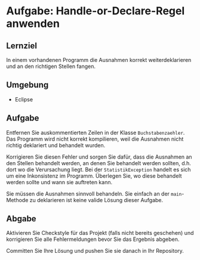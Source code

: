 # Aufgabe: Handle-or-Declare-Regel anwenden

## Lernziel

In einem vorhandenen Programm die Ausnahmen korrekt weiterdeklarieren und an den richtigen Stellen fangen.


## Umgebung

  * Eclipse


## Aufgabe

Entfernen Sie auskommentierten Zeilen in der Klasse `Buchstabenzaehler`. Das Programm wird nicht korrekt kompilieren, weil die Ausnahmen nicht richtig deklariert und behandelt wurden.

Korrigieren Sie diesen Fehler und sorgen Sie dafür, dass die Ausnahmen an den Stellen behandelt werden, an denen Sie behandelt werden sollten, d.h. dort wo die Verursachung liegt. Bei der `StatistikException` handelt es sich um eine Inkonsistenz im Programm. Überlegen Sie, wo diese behandelt werden sollte und wann sie auftreten kann.

Sie müssen die Ausnahmen sinnvoll behandeln. Sie einfach an der `main`-Methode 
zu deklarieren ist keine valide Lösung dieser Aufgabe.


## Abgabe

Aktivieren Sie Checkstyle für das Projekt (falls nicht bereits geschehen) und korrigieren Sie alle Fehlermeldungen bevor Sie das Ergebnis abgeben.

Committen Sie Ihre Lösung und pushen Sie sie danach in Ihr Repository.
